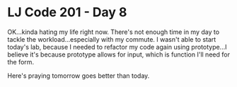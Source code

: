 # LJ Code 201 - Day 8

OK...kinda hating my life right now. There's not enough time in my day to tackle the workload...especially with my commute. I wasn't able to start today's lab, because I needed to refactor my code again using prototype...I believe it's because prototype allows for input, which is function I'll need for the form.

Here's praying tomorrow goes better than today.
